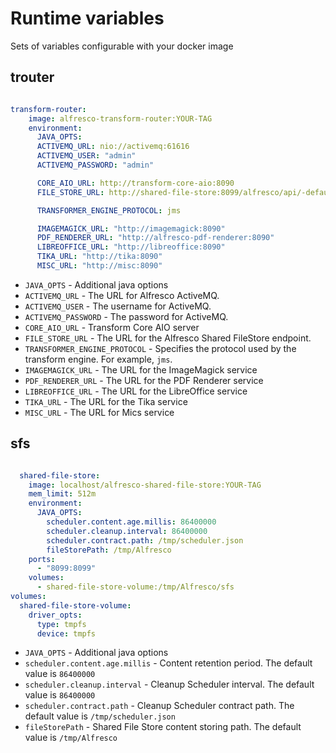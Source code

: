 # Runtime variables

Sets of variables configurable with your docker image

## trouter

```yaml

transform-router:
    image: alfresco-transform-router:YOUR-TAG
    environment:
      JAVA_OPTS: 
      ACTIVEMQ_URL: nio://activemq:61616
      ACTIVEMQ_USER: "admin"
      ACTIVEMQ_PASSWORD: "admin"

      CORE_AIO_URL: http://transform-core-aio:8090
      FILE_STORE_URL: http://shared-file-store:8099/alfresco/api/-default-/private/sfs/versions/1/file

      TRANSFORMER_ENGINE_PROTOCOL: jms

      IMAGEMAGICK_URL: "http://imagemagick:8090"
      PDF_RENDERER_URL: "http://alfresco-pdf-renderer:8090"
      LIBREOFFICE_URL: "http://libreoffice:8090"
      TIKA_URL: "http://tika:8090"
      MISC_URL: "http://misc:8090"

```

- `JAVA_OPTS` - Additional java options
- `ACTIVEMQ_URL` - The URL for Alfresco ActiveMQ.
- `ACTIVEMQ_USER` - The username for ActiveMQ.
- `ACTIVEMQ_PASSWORD` - The password for ActiveMQ.
- `CORE_AIO_URL` - Transform Core AIO server
- `FILE_STORE_URL` - The URL for the Alfresco Shared FileStore endpoint.
- `TRANSFORMER_ENGINE_PROTOCOL` - Specifies the protocol used by the transform engine. For example, `jms`.
- `IMAGEMAGICK_URL` - The URL for the ImageMagick service
- `PDF_RENDERER_URL` - The URL for the PDF Renderer service
- `LIBREOFFICE_URL` - The URL for the LibreOffice service
- `TIKA_URL` - The URL for the Tika service
- `MISC_URL` - The URL for Mics service

## sfs

```yaml

  shared-file-store:
    image: localhost/alfresco-shared-file-store:YOUR-TAG
    mem_limit: 512m
    environment:
      JAVA_OPTS: 
        scheduler.content.age.millis: 86400000
        scheduler.cleanup.interval: 86400000
        scheduler.contract.path: /tmp/scheduler.json
        fileStorePath: /tmp/Alfresco
    ports:
      - "8099:8099"
    volumes:
      - shared-file-store-volume:/tmp/Alfresco/sfs
volumes:
  shared-file-store-volume:
    driver_opts:
      type: tmpfs
      device: tmpfs

```

- `JAVA_OPTS` - Additional java options
- `scheduler.content.age.millis` - Content retention period. The default value is `86400000`
- `scheduler.cleanup.interval` - Cleanup Scheduler interval. The default value is `86400000`
- `scheduler.contract.path` - Cleanup Scheduler contract path. The default value is `/tmp/scheduler.json`
- `fileStorePath` - Shared File Store content storing path. The default value is `/tmp/Alfresco`
